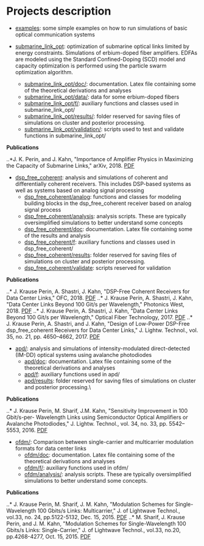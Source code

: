 # Projects description
- [examples](https://github.com/Stanford-Optical-Comm-Group/optical-comm/tree/master/projects/examples/): some simple examples on how to run simulations of basic optical communication systems

- [submarine_link_opt](https://github.com/Stanford-Optical-Comm-Group/optical-comm/tree/master/projects/submarine_link_opt/): optimization of submarine optical links limited by energy constraints. Simulations of erbium-doped fiber amplifiers. EDFAs are modeled using the Standard Confined-Doping (SCD) model and capacity optimization is performed using the particle swarm optimization algorithm.
  - [submarine_link_opt/doc/](https://github.com/Stanford-Optical-Comm-Group/optical-comm/tree/master/projects/submarine_link_opt/doc): documentation. Latex file containing some of the theoretical derivations and analyses
  - [submarine_link_opt/data/](https://github.com/Stanford-Optical-Comm-Group/optical-comm/tree/master/projects/submarine_link_opt/data): data for some erbium-doped fibers
  - [submarine_link_opt/f/](https://github.com/Stanford-Optical-Comm-Group/optical-comm/tree/master/projects/submarine_link_opt/f): auxiliary functions and classes used in submarine_link_opt/
  - [submarine_link_opt/results/](https://github.com/Stanford-Optical-Comm-Group/optical-comm/tree/master/projects/submarine_link_opt/results): folder reserved for saving files of simulations on cluster and posterior processing.
  - [submarine_link_opt/validation/](https://github.com/Stanford-Optical-Comm-Group/optical-comm/tree/master/projects/submarine_link_opt/validation): scripts used to test and validate functions in submarine_link_opt/

__Publications__

..*J. K. Perin, and J. Kahn, "Importance of Amplifier Physics in Maximizing the Capacity of Submarine Links," arXiv, 2018. [PDF](https://arxiv.org/abs/1803.07905)


- [dsp_free_coherent](https://github.com/Stanford-Optical-Comm-Group/optical-comm/tree/master/projects/dsp_free_coherent/): analysis and simulations of coherent and differentially coherent receivers. This includes DSP-based systems as well as systems based on analog signal processing
  - [dsp_free_coherent/analog](https://github.com/Stanford-Optical-Comm-Group/optical-comm/tree/master/projects/dsp_free_coherent/analog): functions and classes for modeling building blocks in the dsp_free_coherent receiver based on analog signal process
  - [dsp_free_coherent/analysis](https://github.com/Stanford-Optical-Comm-Group/optical-comm/tree/master/projects/dsp_free_coherent/analysis): analysis scripts. These are typically oversimplified simulations to better understand some concepts 
  - [dsp_free_coherent/doc](https://github.com/Stanford-Optical-Comm-Group/optical-comm/tree/master/projects/dsp_free_coherent/doc): documentation. Latex file containing some of the results and analysis
  - [dsp_free_coherent/f](https://github.com/Stanford-Optical-Comm-Group/optical-comm/tree/master/projects/dsp_free_coherent/f): auxiliary functions and classes used in dsp_free_coherent/
  - [dsp_free_coherent/results](https://github.com/Stanford-Optical-Comm-Group/optical-comm/tree/master/projects/dsp_free_coherent/results): folder reserved for saving files of simulations on cluster and posterior processing.
  - [dsp_free_coherent/validate](https://github.com/Stanford-Optical-Comm-Group/optical-comm/tree/master/projects/dsp_free_coherent/validate): scripts reserved for validation

__Publications__

..* J. Krause Perin, A. Shastri, J. Kahn, "DSP-Free Coherent Receivers for Data Center Links," OFC, 2018. [PDF](http://www.stanford.edu/~jkperin/OFC_DSP_free_coherent.pdf) 
..* J. Krause Perin, A. Shastri, J. Kahn, "Data Center Links Beyond 100 Git/s per Wavelength," Photonics West, 2018. [PDF](http://www.stanford.edu/~jkperin/PW_DC_review.pdf) 
..* J. Krause Perin, A. Shastri, J. Kahn, "Data Center Links Beyond 100 Git/s per Wavelength," Optical Fiber Technology, 2017. [PDF](http://www.stanford.edu/~jkperin/data_center_review.pdf) 
..* J. Krause Perin, A. Shastri, and J. Kahn, "Design of Low-Power DSP-Free dsp_free_coherent Receivers for Data Center Links," J. Lightw. Technol., vol. 35, no. 21, pp. 4650–4662, 2017. [PDF](http://www.stanford.edu/~jkperin/DSP-free_coherent.pdf)

- [apd/](https://github.com/Stanford-Optical-Comm-Group/optical-comm/tree/master/projects/apd): analysis and simulations of intensity-modulated direct-detected (IM-DD) optical systems using avalanche photodiodes  
  - [apd/doc](https://github.com/Stanford-Optical-Comm-Group/optical-comm/tree/master/projects/apd/doc): documentation. Latex file containing some of the theoretical derivations and analyses
  - [apd/f](https://github.com/Stanford-Optical-Comm-Group/optical-comm/tree/master/projects/apd/f): auxiliary functions used in apd/
  - [apd/results](https://github.com/Stanford-Optical-Comm-Group/optical-comm/tree/master/projects/apd/results): folder reserved for saving files of simulations on cluster and posterior processing.\

__Publications__

..* J. Krause Perin, M. Sharif, J.M. Kahn, "Sensitivity Improvement in 100 Gbit/s-per- Wavelength Links using Semiconductor Optical Amplifiers or Avalanche Photodiodes," J. Lightw. Technol., vol. 34, no. 33, pp. 5542–5553, 2016. [PDF](http://www.stanford.edu/~jkperin/SOA_vs_APD_100G.pdf)

- [ofdm/](https://github.com/Stanford-Optical-Comm-Group/optical-comm/tree/master/projects/ofdm): Comparison between single-carrier and multicarrier modulation formats for data center links
  - [ofdm/doc](https://github.com/Stanford-Optical-Comm-Group/optical-comm/tree/master/projects/ofdm/doc): documentation. Latex file containing some of the theoretical derivations and analyses
  - [ofdm/f/](https://github.com/Stanford-Optical-Comm-Group/optical-comm/tree/master/projects/ofdm/f): auxiliary functions used in ofdm/
  - [ofdm/analysis/](https://github.com/Stanford-Optical-Comm-Group/optical-comm/tree/master/projects/ofdm/analysis): analysis scripts. These are typically oversimplified simulations to better understand some concepts.

__Publications__

..* J. Krause Perin, M. Sharif, J. M. Kahn, "Modulation Schemes for Single-Wavelength 100 Gbits/s Links: Multicarrier," J. of Lightwave Technol., vol.33, no. 24, pp.5122-5132, Dec. 15, 2015. [PDF](http://ee.stanford.edu/~jmk/pubs/100.G.single-laser.multicarrier.JLT.15.pdf)
..* M. Sharif, J. Krause Perin, and J. M. Kahn, "Modulation Schemes for Single-Wavelength 100 Gbits/s Links: Single-Carrier," J. of Lightwave Technol., vol.33, no.20, pp.4268-4277, Oct. 15, 2015. [PDF](http://ee.stanford.edu/~jmk/pubs/100.G.single-laser.single-carrier.JLT.15.pdf)
